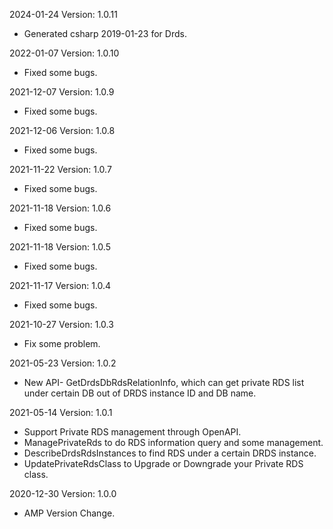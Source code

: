 2024-01-24 Version: 1.0.11
- Generated csharp 2019-01-23 for Drds.

2022-01-07 Version: 1.0.10
- Fixed some bugs.

2021-12-07 Version: 1.0.9
- Fixed some bugs.

2021-12-06 Version: 1.0.8
- Fixed some bugs.

2021-11-22 Version: 1.0.7
- Fixed some bugs.

2021-11-18 Version: 1.0.6
- Fixed some bugs.

2021-11-18 Version: 1.0.5
- Fixed some bugs.

2021-11-17 Version: 1.0.4
- Fixed some bugs.

2021-10-27 Version: 1.0.3
- Fix some problem.

2021-05-23 Version: 1.0.2
- New API- GetDrdsDbRdsRelationInfo, which can get private RDS list under certain DB out of DRDS instance ID and DB name.

2021-05-14 Version: 1.0.1
- Support Private RDS management through OpenAPI.
- ManagePrivateRds to do RDS information query and some management.
- DescribeDrdsRdsInstances to find RDS under a certain DRDS instance.
- UpdatePrivateRdsClass to Upgrade or Downgrade your Private RDS class.

2020-12-30 Version: 1.0.0
- AMP Version Change.

